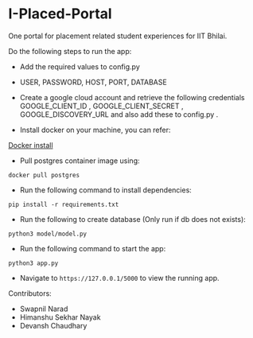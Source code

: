 # I-Placed-Portal
One portal for placement related student experiences for IIT Bhilai.

Do the following steps to run the app:
* Add the required values to config.py
* USER, PASSWORD, HOST, PORT, DATABASE
* Create a google cloud account and retrieve the following credentials  GOOGLE_CLIENT_ID , GOOGLE_CLIENT_SECRET , GOOGLE_DISCOVERY_URL and also add these to config.py . 

* Install docker on your machine, you can refer:

[Docker install](https://docs.docker.com/engine/install/)

* Pull postgres container image using:

`docker pull postgres`


* Run the following command to install dependencies:

`pip install -r requirements.txt`

* Run the following to create database (Only run if db does not exists):

`python3 model/model.py`

* Run the following command to start the app:

`python3 app.py`

* Navigate to `https://127.0.0.1/5000` to view the running app.

Contributors:
* Swapnil Narad
* Himanshu Sekhar Nayak
* Devansh Chaudhary
